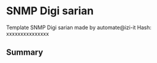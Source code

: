# SNMP Digi sarian
Template SNMP Digi sarian made by automate@izi-it
Hash: xxxxxxxxxxxxxxx
## Summary
